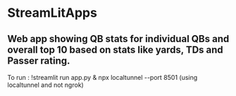 # StreamLitApps

## Web app showing QB stats for individual QBs and overall top 10 based on stats like yards, TDs and Passer rating.

To run : !streamlit run app.py & npx localtunnel --port 8501 (using localtunnel and not ngrok)
